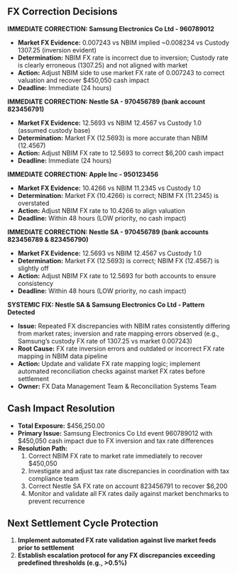 ## FX Correction Decisions

**IMMEDIATE CORRECTION: Samsung Electronics Co Ltd - 960789012**  
- **Market FX Evidence:** 0.007243 vs NBIM implied ~0.008234 vs Custody 1307.25 (inversion evident)  
- **Determination:** NBIM FX rate is incorrect due to inversion; Custody rate is clearly erroneous (1307.25) and not aligned with market  
- **Action:** Adjust NBIM side to use market FX rate of 0.007243 to correct valuation and recover $450,050 cash impact  
- **Deadline:** Immediate (24 hours)

**IMMEDIATE CORRECTION: Nestle SA - 970456789 (bank account 823456791)**  
- **Market FX Evidence:** 12.5693 vs NBIM 12.4567 vs Custody 1.0 (assumed custody base)  
- **Determination:** Market FX (12.5693) is more accurate than NBIM (12.4567)  
- **Action:** Adjust NBIM FX rate to 12.5693 to correct $6,200 cash impact  
- **Deadline:** Immediate (24 hours)

**IMMEDIATE CORRECTION: Apple Inc - 950123456**  
- **Market FX Evidence:** 10.4266 vs NBIM 11.2345 vs Custody 1.0  
- **Determination:** Market FX (10.4266) is correct; NBIM FX (11.2345) is overstated  
- **Action:** Adjust NBIM FX rate to 10.4266 to align valuation  
- **Deadline:** Within 48 hours (LOW priority, no cash impact)

**IMMEDIATE CORRECTION: Nestle SA - 970456789 (bank accounts 823456789 & 823456790)**  
- **Market FX Evidence:** 12.5693 vs NBIM 12.4567 vs Custody 1.0  
- **Determination:** Market FX (12.5693) is correct; NBIM FX (12.4567) is slightly off  
- **Action:** Adjust NBIM FX rate to 12.5693 for both accounts to ensure consistency  
- **Deadline:** Within 48 hours (LOW priority, no cash impact)

**SYSTEMIC FIX: Nestle SA & Samsung Electronics Co Ltd - Pattern Detected**  
- **Issue:** Repeated FX discrepancies with NBIM rates consistently differing from market rates; inversion and rate mapping errors observed (e.g., Samsung’s custody FX rate of 1307.25 vs market 0.007243)  
- **Root Cause:** FX rate inversion errors and outdated or incorrect FX rate mapping in NBIM data pipeline  
- **Action:** Update and validate FX rate mapping logic; implement automated reconciliation checks against market FX rates before settlement  
- **Owner:** FX Data Management Team & Reconciliation Systems Team

## Cash Impact Resolution
- **Total Exposure:** $456,250.00  
- **Primary Issue:** Samsung Electronics Co Ltd event 960789012 with $450,050 cash impact due to FX inversion and tax rate differences  
- **Resolution Path:**  
  1. Correct NBIM FX rate to market rate immediately to recover $450,050  
  2. Investigate and adjust tax rate discrepancies in coordination with tax compliance team  
  3. Correct Nestle SA FX rate on account 823456791 to recover $6,200  
  4. Monitor and validate all FX rates daily against market benchmarks to prevent recurrence

## Next Settlement Cycle Protection
1. **Implement automated FX rate validation against live market feeds prior to settlement**  
2. **Establish escalation protocol for any FX discrepancies exceeding predefined thresholds (e.g., >0.5%)**